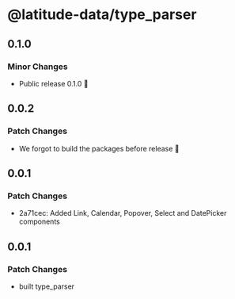 # @latitude-data/type_parser

## 0.1.0

### Minor Changes

- Public release 0.1.0 🎉

## 0.0.2

### Patch Changes

- We forgot to build the packages before release :facepalm:

## 0.0.1

### Patch Changes

- 2a71cec: Added Link, Calendar, Popover, Select and DatePicker components

## 0.0.1

### Patch Changes

- built type_parser
